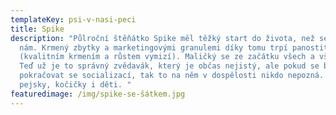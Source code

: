 ```yaml
---
templateKey: psi-v-nasi-peci
title: Spike
description: "Půlroční štěňátko Spike měl těžký start do života, než se dostal k
  nám. Krmený zbytky a marketingovými granulemi díky tomu trpí panostitidou
  (kvalitním krmením a růstem vymizí). Maličký se ze začátku všech a všeho bál.
  Teď už je to správný zvědavák, který je občas nejistý, ale pokud se bude
  pokračovat se socializací, tak to na něm v dospělosti nikdo nepozná. Miluje
  pejsky, kočičky i děti. "
featuredimage: /img/spike-se-šátkem.jpg
---
```

